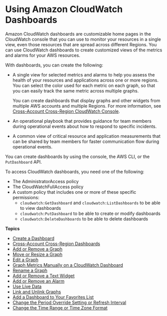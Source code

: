 # Using Amazon CloudWatch Dashboards<a name="CloudWatch_Dashboards"></a>

Amazon CloudWatch dashboards are customizable home pages in the CloudWatch console that you can use to monitor your resources in a single view, even those resources that are spread across different Regions\. You can use CloudWatch dashboards to create customized views of the metrics and alarms for your AWS resources\.

With dashboards, you can create the following:
+ A single view for selected metrics and alarms to help you assess the health of your resources and applications across one or more regions\. You can select the color used for each metric on each graph, so that you can easily track the same metric across multiple graphs\.

  You can create dashboards that display graphs and other widgets from multiple AWS accounts and multiple Regions\. For more information, see [Cross\-Account Cross\-Region CloudWatch Console](Cross-Account-Cross-Region.md)\.
+ An operational playbook that provides guidance for team members during operational events about how to respond to specific incidents\.
+ A common view of critical resource and application measurements that can be shared by team members for faster communication flow during operational events\.

You can create dashboards by using the console, the AWS CLI, or the `PutDashboard` API\.

To access CloudWatch dashboards, you need one of the following:
+ The AdministratorAccess policy
+ The CloudWatchFullAccess policy
+ A custom policy that includes one or more of these specific permissions:
  + `cloudwatch:GetDashboard` and `cloudwatch:ListDashboards` to be able to view dashboards
  + `cloudwatch:PutDashboard` to be able to create or modify dashboards
  + `cloudwatch:DeleteDashboards` to be able to delete dashboards

**Topics**
+ [Create a Dashboard](create_dashboard.md)
+ [Cross\-Account Cross\-Region Dashboards](cloudwatch_xaxr_dashboard.md)
+ [Add or Remove a Graph](add_remove_graph_dashboard.md)
+ [Move or Resize a Graph](move_resize_graph_dashboard.md)
+ [Edit a Graph](edit_graph_dashboard.md)
+ [Graph Metrics Manually on a CloudWatch Dashboard](add_old_metrics_to_graph.md)
+ [Rename a Graph](rename_graph_dashboard.md)
+ [Add or Remove a Text Widget](add_remove_text_dashboard.md)
+ [Add or Remove an Alarm](add_remove_alarm_dashboard.md)
+ [Use Live Data](cloudwatch-live-data.md)
+ [Link and Unlink Graphs](link_unlink_graph_dashboard.md)
+ [Add a Dashboard to Your Favorites List](add-dashboard-to-favorites.md)
+ [Change the Period Override Setting or Refresh Interval](change_dashboard_refresh_interval.md)
+ [Change the Time Range or Time Zone Format](change_dashboard_time_format.md)